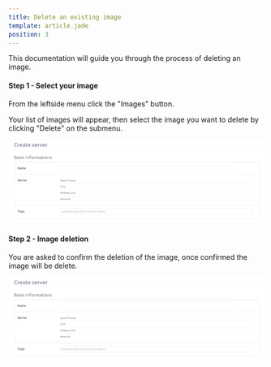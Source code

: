 ```yaml
---
title: Delete an existing image
template: article.jade
position: 3
---
```


This documentation will guide you through the process of deleting an image.

#### Step 1 - Select your image

From the leftside menu click the "Images" button.

Your list of images will appear, then select the image you want to delete by clicking "Delete" on the submenu.

![Create server basic information](../../imgs/img_tmp_srv_basic_informations.png "Temporaire")

#### Step 2 - Image deletion

You are asked to confirm the deletion of the image, once confirmed the image will be delete.

![Create server basic information](../../imgs/img_tmp_srv_basic_informations.png "Temporaire")
